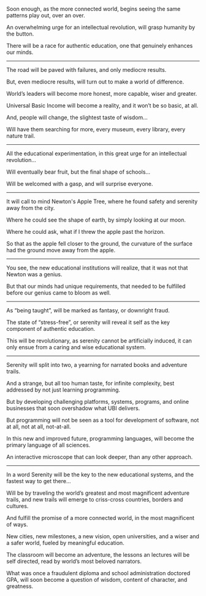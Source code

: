 Soon enough, as the more connected world,
begins seeing the same patterns play out, over an over.

An overwhelming urge for an intellectual revolution,
will grasp humanity by the button.

There will be a race for authentic education,
one that genuinely enhances our minds.

---

The road will be paved with failures,
and only mediocre results.

But, even mediocre results,
will turn out to make a world of difference.

World’s leaders will become more honest,
more capable, wiser and greater.

Universal Basic Income will become a reality,
and it won’t be so basic, at all.

And, people will change,
the slightest taste of wisdom…

Will have them searching for more,
every museum, every library, every nature trail.

---

All the educational experimentation,
in this great urge for an intellectual revolution…

Will eventually bear fruit,
but the final shape of schools…

Will be welcomed with a gasp,
and will surprise everyone.

---

It will call to mind Newton's Apple Tree,
where he found safety and serenity away from the city.

Where he could see the shape of earth,
by simply looking at our moon.

Where he could ask,
what if I threw the apple past the horizon.

So that as the apple fell closer to the ground,
the curvature of the surface had the ground move away from the apple.

---

You see, the new educational institutions will realize,
that it was not that Newton was a genius.

But that our minds had unique requirements,
that needed to be fulfilled before our genius came to bloom as well.

---

As “being taught”,
will be marked as fantasy, or downright fraud.

The state of “stress-free”,
or serenity will reveal it self as the key component of authentic education.

This will be revolutionary, as serenity cannot be artificially induced,
it can only ensue from a caring and wise educational system.

---

Serenity will split into two,
a yearning for narrated books and adventure trails.

And a strange, but all too human taste,
for infinite complexity, best addressed by not just learning programming.

But by developing challenging platforms, systems, programs,
and online businesses that soon overshadow what UBI delivers.

But programming will not be seen as a tool for development of software,
not at all, not at all, not-at-all.

In this new and improved future, programming languages,
will become the primary language of all sciences.

An interactive microscope that can look deeper,
than any other approach.

---

In a word Serenity will be the key to the new educational systems,
and the fastest way to get there…

Will be by traveling the world’s greatest and most magnificent adventure trails,
and new trails will emerge to criss-cross countries, borders and cultures.

And fulfill the promise of a more connected world,
in the most magnificent of ways.

New cities, new milestones, a new vision, open universities,
and a wiser and a safer world, fueled by meaningful education.

The classroom will become an adventure,
the lessons an lectures will be self directed, read by world’s most beloved narrators.

What was once a fraudulent diploma and school administration doctored GPA,
will soon become a question of wisdom, content of character, and greatness.
